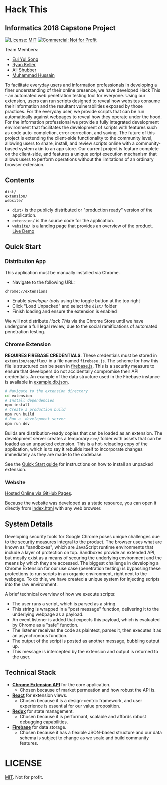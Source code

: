 # Hack This
## Informatics 2018 Capstone Project

[![License: MIT](https://img.shields.io/badge/License-MIT-green.svg)](https://opensource.org/licenses/MIT)
[![Commercial: Not for Profit](https://img.shields.io/badge/commercial-Not%20for%20Profit-green.svg)](https://opensource.org/licenses/MIT)

Team Members:
- [Eui Yul Song](mailto:eysong@uw.edu)
- [Ryan Keller](https://github.com/RcKeller)
- [Ali Shubber](https://github.com/alishubber)
- [Muhammad Hussain](https://github.com/mnh78614)

<!-- Refer to our GitHub accounts for contact information, as they are subject to change -->

To facilitate everyday users and information professionals in developing a finer understanding of their online presence, we have developed Hack This - an automated web penetration testing tool for everyone.
Using our extension, users can run scripts designed to reveal how websites consume their information and the resultant vulnerabilities exposed by those practices. For the everyday user, we provide scripts that can be run automatically against webpages to reveal how they operate under the hood. For the information professional we provide a fully integrated development environment that facilitates the development of scripts with features such as code auto-completion, error correction, and saving.
The future of this project is extending the client-side functionality to the community level, allowing users to share, install, and review scripts online with a community-based system akin to an app store. Our current project is feature complete on the client-side, and features a unique script execution mechanism that allows users to perform operations without the limitations of an ordinary browser extension.

## Contents

```
dist/
extension/
website/
```

- `dist/` is the publicly distributed or "production ready" version of the application.
- `extension/` is the source code for the application.
- `website/` is a landing page that provides an overview of the product. [Live Demo](https://alishubber.github.io/capstone/)

## Quick Start

### Distribution App

This application must be manually installed via Chrome.
- Navigate to the following URL:
```http
chrome://extensions
```
- Enable *developer tools* using the toggle button at the top right
- Click "Load Unpacked" and select the `dist/` folder
- Finish loading and ensure the extension is enabled

We will not distribute *Hack This* via the Chrome Store until we have undergone a full legal review, due to the social ramifications of automated penetration testing.

### Chrome Extension

**REQUIRES FIREBASE CREDENTIALS**. These credentials must be stored in `extension/app/flux/` in a file named `firebase.js`. The scheme for how this file is structured can be seen in [firebase.js](extension/app/flux/firebase.example.js).
This is a security measure to ensure that developers do not accidentally compromise their API credentials. An example of the data structure used in the Firebase instance is available in [example.db.json](example.db.json).
```bash
# Navigate to the extension directory
cd extension
# Install dependencies
npm install
# Create a production build
npm run build
# Run a  development server
npm run dev
```

Builds are distribution-ready copies that can be loaded as an extension. The development server creates a temporary `dev/` folder with assets that can be loaded as an unpacked extension. This is a hot-reloading copy of the application, which is to say it rebuilds itself to incorporate changes immediately as they are made to the codebase.

See the [Quick Start guide](#quick-start) for instructions on how to install an unpacked extension.

### Website

[Hosted Online via GitHub Pages](https://alishubber.github.io/capstone/).

Because the website was developed as a static resource, you can open it directly from [index.html](website/index.html) with any web browser.

## System Details

Developing security tools for Google Chrome poses unique challenges due to the security measures integral to the product. The browser uses what are known as "sandboxes", which are JavaScript runtime environments that include a layer of protection on top. Sandboxes provide an extended API, but mostly exist as a means of securing the underlying environment and the means by which they are accessed.
The biggest challenge in developing a Chrome Extension for our use case (penetration testing) is bypassing these protections to run scripts in an organic environment, right next to the webpage. To do this, we have created a unique system for injecting scripts into the raw environment.

A brief technical overview of how we execute scripts:
- The user runs a script, which is parsed as a string.
- This string is wrapped in a "post message" function, delivering it to the underlying webpage as a payload.
- An event listener is added that expects this payload, which is evaluated by Chrome as a "safe" function.
- The listener receives the code as plaintext, parses it, then executes it as an asynchronous function.
- The output of the script is posted as another message, bubbling output up.
- This message is intercepted by the extension and output is returned to the user.

## Technical Stack

- **[Chrome Extension API](https://developer.chrome.com/extensions/devguide)** for the core application.
  - Chosen because of market permeation and how robust the API is.
- **[React](https://github.com/facebook/react)** for extension views.
  - Chosen because it is a design-centric framework, and user experience is essential for our value proposition.
- **[Redux](https://github.com/rackt/redux)** for state management.
  - Chosen because it is performant, scalable and affords robust debugging capabilities.
- **[Firebase](https://firebase.google.com/docs/)** for data storage.
  - Chosen because it has a flexible JSON-based structure and our data schema is subject to change as we scale and build community features.

# LICENSE

[MIT](LICENSE). Not for profit.
